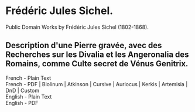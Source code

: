 # Frédéric Jules Sichel.

Public Domain Works by Frédéric Jules Sichel (1802-1868).

## Description d'une Pierre gravée, avec des Recherches sur les Divalia et les Angeronalia des Romains, comme Culte secret de Vénus Genitrix.

French - Plain Text  
French - PDF | Biolinum | Atkinson | Cursive | Auriocus | Kerkis | Artemisia | DnD | Custom  
English - Plain Text  
English - PDF  
